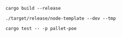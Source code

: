 `cargo build --release`

`./target/release/node-template --dev --tmp`

`cargo test -- -p pallet-poe`